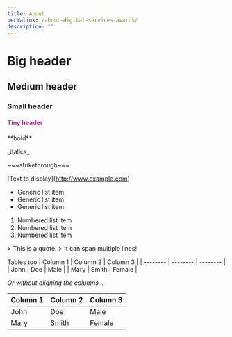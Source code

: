 ```yaml
---
title: About
permalink: /about-digital-services-awards/
description: ""
---
```

# Big header
## Medium header
### Small header
<h4 style="color:#B41E8E;">Tiny header</h4>
**bold**
<p>_italics_</p>
<p>~~~strikethrough~~~</p>

[Text to display\](http://www.example.com)

* Generic list item
* Generic list item
* Generic list item

1. Numbered list item
2. Numbered list item
3. Numbered list item

&gt; This is a quote.
&gt; It can span multiple lines!

Tables too
| Column 1 | Column 2 | Column 3 |
| -------- | -------- | -------- |
| John     | Doe      | Male     |
| Mary     | Smith    | Female   |

_Or without aligning the columns..._

| Column 1 | Column 2 | Column 3 |
| -------- | -------- | -------- |
| John | Doe | Male |
| Mary | Smith | Female |